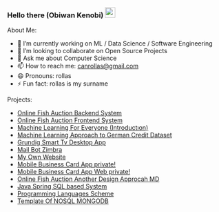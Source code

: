 <h3>Hello there (Obiwan Kenobi)  <img style="height:auto;width:24px" src="https://cdn-icons.flaticon.com/png/512/922/premium/922809.png?token=exp=1660908758~hmac=8ca9d1e615a8330599faf7167320a0b9"></img></h3>

About Me:


- 🔭 I’m currently working on ML / Data Science / Software Engineering
- 👯 I’m looking to collaborate on Open Source Projects
- 💬 Ask me about Computer Science
- 📫 How to reach me: canrollas@gmail.com
- 😄 Pronouns: rollas
- ⚡ Fun fact: rollas is my surname

Projects:
- [Online Fish Auction Backend System](https://github.com/canrollas/restful)
- [Online Fish Auction Frontend System](https://github.com/canrollas/mert)
- [Machine Learning For Everyone (Introductıon)](https://github.com/canrollas/machine_learning_tutorials)
- [Machine Learning Approach to German Credit Dataset](https://github.com/canrollas/Credit_Appliance)
- [Grundig Smart Tv Desktop App](https://github.com/canrollas/Remote-Controller)
- [Mail Bot Zimbra](https://github.com/canrollas/Iyte-Mail-Bot)
- [My Own Website](https://github.com/canrollas/Can-Rollas-Website)
- [Mobile Business Card App private!](https://github.com/canrollas/mobilkart)
- [Mobile Business Card App Web private!](https://github.com/canrollas/ecocardweb)
- [Online Fish Auction Another Design Approcah MD](https://github.com/canrollas/balik-mezati/tree/main)
- [Java Spring SQL based System](https://github.com/canrollas/JAVAC)
- [Programming Languages Scheme](https://github.com/canrollas/scheme)
- [Template Of NOSQL MONGODB](https://github.com/canrollas/Template-For-MongoDB)

